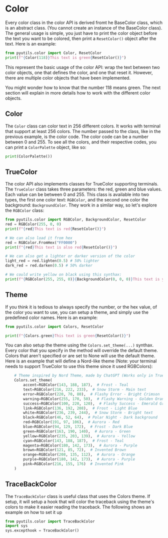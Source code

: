 # Color
Every color class in the color API is derived fromt he BaseColor class, which is an abstract class. (You cannot create 
an instance of the BaseColor class). The general usage is simple, you just have to print the color object before the 
text you want to be colored, then print a ```ResetColor()``` object after the text. Here is an example:
```python
from pyutils.color import Color, ResetColor
print(f"{Color(118)}This text is green{ResetColor()}")
```
This represent the basic usage of the color API: wrap the text between two color objects, one that defines the color, 
and one that reset it. However, there are multiple color objects that have been implemented.

You might wonder how to know that the number 118 means green. The next section will explain in more details how to work
with the different color objects.

## Color
The ```Color``` class can color text in 256 different colors. It works with terminal that support at least 256 colors.
The number passed to the class, like in the previous example, is the color code. The color code can be a number between
0 and 255. To see all the colors, and their respective codes, you can print a ```ColorPalette``` object, like so:
```python
print(ColorPalette())
```

## TrueColor
The color API also implements classes for TrueColor supporting terminals. The ```TrueColor``` class takes three
parameters: the red, green and blue values. Each value can be between 0 and 255. This class is available into two
types, the first one color text: ```RGBColor```, and the second one color the background: ```BackgroundColor```.
They work in a similar way, so let's explore the ```RGBColor``` class:
```python
from pyutils.color import RGBColor, BackgroundColor, ResetColor
red = RGBColor(255, 0, 0)
print(f"{red}This text is red{ResetColor()}")

# We can also load it from hex
red = RGBColor.FromHex("FF0000")
print(f"{red}This text is also red{ResetColor()}")

# We can also get a lighter or darker version of the color
light_red = red.lighten(0.5) # 50% lighter
dark_red = red.darken(0.5) # 50% darker

# We could write yellow on black using this synthax:
print(f"{RGBColor(255, 255, 0)}{BackgroundColor(0, 0, 0)}This text is yellow on black{ResetColor()}")
```

## Theme
If you think it is tedious to always specify the number, or the hex value, of the color you want to use, you can setup
a theme, and simply use the predefined color names. Here is an example:
```python
from pyutils.color import Colors, ResetColor

print(f"{Colors.green}This text is green{ResetColor()}")
```

You can also setup the theme using the ```Colors.set_theme(...)``` synthax. Every color that you specify in the method
will override the default theme. Colors that aren't specified or are set to None will use the default theme. Here is an
example that will define a Nord-like theme (Note: your terminal needs to support TrueColor to use this theme since it 
used RGBColors):
```python
    # Theme inspired by Nord Theme, made by ChatGPT (Works only in True color terminals)
    Colors.set_theme(
        accent=RGBColor(143, 188, 187),  # Frost - Teal
        text=RGBColor(216, 222, 233),  # Snow Storm - Main text
        error=RGBColor(220, 70, 80),  # Flashy Error - Bright Crimson
        warning=RGBColor(255, 170, 50),  # Flashy Warning - Golden Orange
        success=RGBColor(100, 220, 120),  # Flashy Success - Emerald Green
        link=RGBColor(136, 192, 208),  # Frost - Light Blue
        white=RGBColor(236, 239, 244),  # Snow Storm - Bright text
        black=RGBColor(46, 52, 64),  # Polar Night - Dark background
        red=RGBColor(191, 97, 106),  # Aurora - Red
        blue=RGBColor(94, 129, 172),  # Frost - Dark Blue
        green=RGBColor(163, 190, 140),  # Aurora - Green
        yellow=RGBColor(235, 203, 139),  # Aurora - Yellow
        cyan=RGBColor(143, 188, 187),  # Frost - Teal
        magenta=RGBColor(180, 142, 173),  # Aurora - Purple
        brown=RGBColor(121, 85, 72),  # Invented Brown
        orange=RGBColor(208, 135, 112),  # Aurora - Orange
        purple=RGBColor(180, 142, 173),  # Aurora - Purple
        pink=RGBColor(216, 155, 176)  # Invented Pink
    )
```
## TraceBackColor
The ```TraceBackColor``` class is useful class that uses the Colors theme. If setup, it will setup a hook that will color
the traceback using the theme's colors to make it easier reading the traceback. The following shows an example on how to
set it up
```python
from pyutils.color import TraceBackColor
import sys
sys.excepthook = TraceBackColor()
```